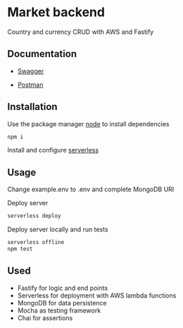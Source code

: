 # Market backend

Country and currency CRUD with AWS and Fastify

## Documentation

- [Swagger](https://app.swaggerhub.com/apis/estebanpablo/Markets-backend/1)

- [Postman](https://documenter.getpostman.com/view/724536/TzeXkT81)

## Installation

Use the package manager [node](https://nodejs.org/en/) to install dependencies

```bash
npm i
```
Install and configure [serverless](https://www.serverless.com/)

## Usage

Change example.env to .env and complete MongoDB URI

Deploy server
```bash
serverless deploy
```

Deploy server locally and run tests

```bash
serverless offline
npm test
```
## Used
- Fastify for logic and end points
- Serverless for deployment with AWS lambda functions
- MongoDB for data persistence
- Mocha as testing framework
- Chai for assertions
